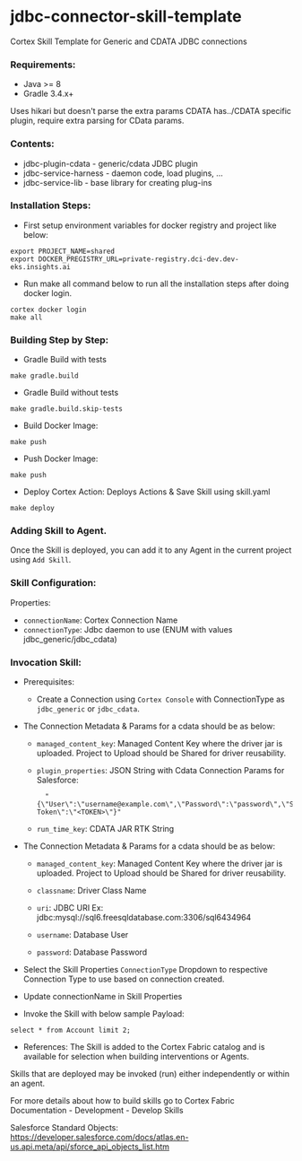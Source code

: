 # jdbc-connector-skill-template

Cortex Skill Template for Generic and CDATA JDBC connections

### Requirements:
- Java >= 8
- Gradle 3.4.x+

Uses hikari but doesn't parse the extra params CDATA has../CDATA specific plugin, require extra parsing for CData params.

### Contents:
* jdbc-plugin-cdata - generic/cdata JDBC plugin
* jdbc-service-harness - daemon code, load plugins, ...
* jdbc-service-lib - base library for creating plug-ins

### Installation Steps:

* First setup environment variables for docker registry and project like below:
```
export PROJECT_NAME=shared
export DOCKER_PREGISTRY_URL=private-registry.dci-dev.dev-eks.insights.ai
```

* Run make all command below to run all the installation steps after doing docker login.

```
cortex docker login
make all
```

### Building Step by Step:

* Gradle Build with tests
```
make gradle.build
```
* Gradle Build without tests
```
make gradle.build.skip-tests
```
* Build Docker Image:
```build docker
make push
```
* Push Docker Image:
```push docker
make push
```
* Deploy Cortex Action: Deploys Actions & Save Skill using skill.yaml
```build docker
make deploy
```

### Adding Skill to Agent.
Once the Skill is deployed, you can add it to any Agent in the current project using `Add Skill`.

### Skill Configuration:
Properties:
* `connectionName`: Cortex Connection Name
* `connectionType`: Jdbc daemon to use (ENUM with values jdbc_generic/jdbc_cdata)

### Invocation Skill:
* Prerequisites:
    * Create a Connection using `Cortex Console` with ConnectionType as `jdbc_generic` or `jdbc_cdata`. 
      
* The Connection Metadata & Params for a cdata should be as below:
      
  *  `managed_content_key`: Managed Content Key where the driver jar is uploaded. Project to Upload should be Shared for driver reusability.
       
  * `plugin_properties`: JSON String with Cdata Connection Params for Salesforce:
          
          "{\"User\":\"username@example.com\",\"Password\":\"password\",\"Security Token\":\"<TOKEN>\"}"    
  * `run_time_key`: CDATA JAR RTK String
          
* The Connection Metadata & Params for a cdata should be as below:

  * `managed_content_key`: Managed Content Key where the driver jar is uploaded. Project to Upload should be Shared for driver reusability.
    
  * `classname`: Driver Class Name
  
  * `uri`: JDBC URI Ex: jdbc:mysql://sql6.freesqldatabase.com:3306/sql6434964 
    
  * `username`: Database User
    
  * `password`: Database Password
  
* Select the Skill Properties `ConnectionType` Dropdown to respective Connection Type to use based on connection created.
* Update connectionName in Skill Properties
* Invoke the Skill with below sample Payload:
```skill payload
select * from Account limit 2;
```

* References:
The Skill is added to the Cortex Fabric catalog and is available for selection when building interventions or Agents.

Skills that are deployed may be invoked (run) either independently or within an agent.

For more details about how to build skills go to Cortex Fabric Documentation - Development - Develop Skills

Salesforce Standard Objects:
https://developer.salesforce.com/docs/atlas.en-us.api.meta/api/sforce_api_objects_list.htm